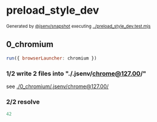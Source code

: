 # preload_style_dev

<sub>
  Generated by <a href="https://github.com/jsenv/core/tree/main/packages/independent/snapshot">@jsenv/snapshot</a> executing <a href="../preload_style_dev.test.mjs">../preload_style_dev.test.mjs</a>
</sub>

## 0_chromium

```js
run({ browserLauncher: chromium })
```

### 1/2 write 2 files into "./.jsenv/chrome@127.00/"

see [./0_chromium/.jsenv/chrome@127.00/](./0_chromium/.jsenv/chrome@127.00/)

### 2/2 resolve

```js
42
```
